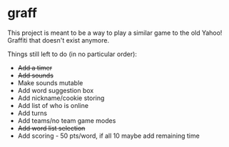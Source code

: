 # graff

This project is meant to be a way to play a similar game to the old Yahoo! Graffiti that doesn't exist anymore.

Things still left to do (in no particular order):
  * ~~Add a timer~~
  * ~~Add sounds~~
  * Make sounds mutable
  * Add word suggestion box
  * Add nickname/cookie storing
  * Add list of who is online
  * Add turns
  * Add teams/no team game modes
  * ~~Add word list selection~~
  * Add scoring - 50 pts/word, if all 10 maybe add remaining time
